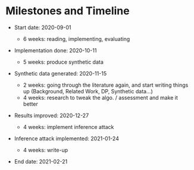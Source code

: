# Milestones and Timeline

- Start date: 2020-09-01
  - 6 weeks: reading, implementing, evaluating
 
- Implementation done: 2020-10-11
  - 5 weeks: produce synthetic data
 
- Synthetic data generated: 2020-11-15
  - 2 weeks: going through the literature again, and start writing things up (Background, Related Work, DP, 
    Synthetic data...)
  - 4 weeks: research to tweak the algo. / assessment and make it better
 
- Results improved: 2020-12-27
  - 4 weeks: implement inference attack

- Inference attack implemented: 2021-01-24
  - 4 weeks: write-up

- End date: 2021-02-21